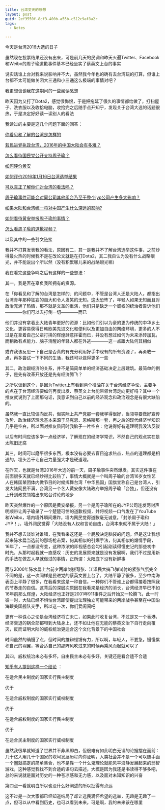 ```yaml
---
title: 台湾变天的感想
layout: post
guid: 2ef3550f-8cf3-400b-a55b-c512c9af8a2r
tags:
  - Notes

---
```


今天是台湾2016大选的日子

虽然现在投票结果还没有出来，可是前几天的民调和昨天火遍Twitter、Facebook和Weibo的周子瑜道歉事件基本已经坐实了蔡英文上台的事实

说实话谁上台对我来说影响并不大，虽然我今年也的确有去台湾玩的打算，但谁上台都不太可能做关闭大三通和小三通这么极端的事情对吧？

我更想谈谈我在这期间的一些阅读感想

昨天因为又打了Dota2，感觉很悔恨，于是把拖延了很久的事情都给做了，打扫屋子、洗衣服以及收拾电脑，收拾完之后随手点开知乎，发现关于台湾大选的话题很热，于是决定好好读一读别人的看法

我读过的主要是这几个问题下面的回答：

[你看见和了解的台湾是怎样的](https://www.zhihu.com/question/37095367)

[若民进党执政台湾，2016年的中国大陆会有多难？](https://www.zhihu.com/question/36869765)

[怎么看待国民党公开支持周子瑜？](https://www.zhihu.com/question/39486529)

[如何评价黄安](https://www.zhihu.com/question/34588443)

[如何评价2016年1月16日台湾选举结果](https://www.zhihu.com/question/39517986)

[可以真正了解你们对台湾的看法吗？](https://www.zhihu.com/question/39528533)

[周子瑜事件可能会对同公司其他组合乃至于整个jyp公司产生多大影响？](https://www.zhihu.com/question/39388470)

[如果大陆和台湾统一将对中国产生什么深远的影响?](https://www.zhihu.com/question/22712491)

[如何看待黄安举报周子瑜的事情？](https://www.zhihu.com/question/39335562)

[怎么看周子瑜的道歉视频？](https://www.zhihu.com/question/39523371)

以及其中的一些引文链接

我并不打算发表我的看法，原因有二，其一是我并不了解台湾选举这件事，之前炒得最火热的时候我不是在改论文就是在打Dota2，其二我自认为没有什么战略眼光，并不能说出个所以然（没有积累哪儿来的战略眼光嘛）

我在看完这些争鸣之后有这样的一些想法：

其一，我是否在辜负我所拥有的资源。

在「你看见和了解的台湾是怎样的」的问题中，不管是台湾人还是大陆人，都指出台湾青年那种狂妄的自大和令人发笑的无知。这太恐怖了，年轻人如果无知而且对政治充满了热情，那不就是文革的重演，他们只是缺乏一个威权的统治者告诉他们————你们可以去打倒一切————而已

他们并没有拿着比大陆青年更好的资源：比如他们引以为豪的更为传统的中华乡土文化、更容易获得日韩欧美先进文化和便利以及更加自由的网络环境，更多的人不过是在拿着自己父辈打拼的辉煌肆意挥霍而已，并没有想过如何为未来添砖加瓦，而稍微有点能力、脑子清醒的年轻人都在外逃————这一点跟大陆何其相似

或许我该反思一下自己是否真的有充分利用好手中现有的所有资源了，再勇敢一点，再多尝试一下不同的生活，我还可以做得更多一些

其二，政治跟经济的关系，并不是简简单单的经济基础决定上层建筑。最简单的例子，是先有改革开放还是先有经济腾飞？

之所以谈到这个，是因为Twitter上有看到两个推油在关于台湾经济争论，主要争的点在于台湾经济要如何再度出发、蔡英文上台能带领台湾走向更好吗？其中一个推友就说到了上面那句话，我意识到自己以前的经济观念和政治观念是有很大缺陷的。

虽然我一直比较偏向反共，但实际上共产党那一套我学得很好，当领导要做好宣传攻势、政治经济理念基本来源于马克思、恩格斯那一套，再之后的现代经济学知识几乎是空白，所以面对推友质问时我脑子一片空白：他说得好有道理啊我没法反驳

以后有时间应该多学一点经济学，了解现在的经济学常识，不然自己的观点实在是太陈旧迂腐

其三，时间可以磨平很多东西，根本没有必要去盲目追求热点，热点的道理都是相通的，埋头苦干让自己力量强大才是硬道理。

在昨天，也就是台湾2016年大选的前一天，周子瑜事件突然爆发。其实这件事在前面很多天就已经炒得比较热了，事情大概就是一个叫周子瑜的台湾16岁女性艺人在韩国某团体内做节目的时候挥舞台湾「中华民国」国旗宣称自己是台湾人，引发大陆网民不满，台湾另一个艺人黄安像大陆政府举报周子瑜「台独」，但还没有上升到政党领袖出来站台讨论的地步

昨天突然爆炸的一个原因是黄安举报，另一个是周子瑜所在的JYP公司连发两封声明顺带让周子瑜录了一个楚楚可怜的道歉视频，并将视频一口气发在了YouTube和Weibo，墙内墙外瞬间爆炸。墙内网民觉得道歉毫无诚意，「封杀周子瑜和JYP！」，墙外网民觉得「大陆没有人权和言论自由，台湾本来就不属于大陆！」

我并不想去谈谁对谁错，在我看来这还是一个屁股决定脑袋的问题。但是这让我想起来陈水扁当选前的那场枪击案，何其相似的引爆手法，何其相似的煽情手段，16年了，一点都没有变，这种浓浓的即视感总会勾引起刚读得懂史记的那些初中时光，从那时起我就一直感叹：历史的发展原来就是没有发展啊，我们不过是用新的手法在做古人早就做过的事情，正所谓：太阳底下没有新鲜事

而与2000年陈水扁上台前夕两岸剑拔弩张、江泽民大搞飞弹试射的紧张气氛完全不同的是，这一次同样是民进党的蔡英文要上台了，大陆平静了很多，至少中南海表面上平静了很多，在我看来这是一种自信，一种你们不管谁上台都得接着按照我的节奏走的自信。这背后的深层次原因在我看来是经济的消长，台湾经济早已不如16年前那么辉煌，大陆经济也正好是2001年911事件之后开始又一轮腾飞，此一时彼一时，大陆已经不惧怕台湾即使提出法理独立可能带来的两岸战争甚至在中国沿海跟美国舰队交手，所以这一次，你们爱闹闹吧

更有一种诛心之论是台湾经济将亡未亡，如果此时收复台湾，不过是又一个香港，经济衰退的锅全部都甩到大陆身上，还不如让他在无能的蔡英文治下自行走向覆灭，反而证明大陆的威权统治更适合这个文化背景下的中国社会

时间虽然的确慢了点，但时间的雄辩铿锵有力，所以啊，年轻人，不要急，慢慢累积自己的羽翼，等合适自己的那阵风吹过来的时候再乘风而起就可以了

其四，威权统治未必有多坏，自由民主未必有多好，关键还是看合适不合适

[知乎有人提到这样一个结论](https://www.zhihu.com/question/36869765/answer/80339386) ：

在适合民主制度的国家实行民主制度

优于

在适合威权制度的国家实行威权制度

优于

在适合威权制度的国家实行民主制度

优于

在适合民主制度的国家实行威权制度

虽然我很早就知道了世界并不非黑即白，但很难有如此明白无误的论据摆在面前：几十亿人用几十个国家的坎坷发展历程向你证明，人类社会并不是一个可以随手画一个圈就搞定的简单集合，也不是靠一个什么鬼理论就能风平浪静发展起来的弱智游戏，这种感觉我找不到合适的语句去描述，大概是因为我还是书读得不够多吧，总的来说就是面对历史的一种苍凉感和无力感，以及面对未知知识的兴奋

第四点一看就明白所以也没什么好阐述的所以扯得有点远

这不过是一次大家都已经知道结局了却让选民满怀希望的选举，无趣是无趣了一点，但可以从中看到历史，也可以看到未来，可是啊，我的未来该在哪里